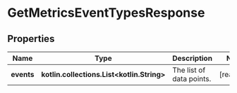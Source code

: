 
# GetMetricsEventTypesResponse

## Properties
| Name | Type | Description | Notes |
| ------------ | ------------- | ------------- | ------------- |
| **events** | **kotlin.collections.List&lt;kotlin.String&gt;** | The list of data points. |  [readonly] |



